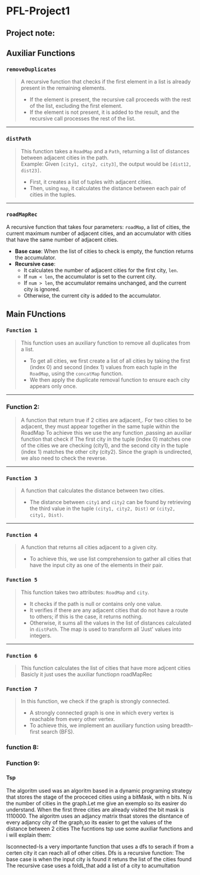 # PFL-Project1

## Project note:

## Auxiliar Functions



### `removeDuplicates`

> A recursive function that checks if the first element in a list is already present in the remaining elements.
> - If the element is present, the recursive call proceeds with the rest of the list, excluding the first element.
> - If the element is not present, it is added to the result, and the recursive call processes the rest of the list.

---

### `distPath`

> This function takes a `RoadMap` and a `Path`, returning a list of distances between adjacent cities in the path.  
> Example: Given `[city1, city2, city3]`, the output would be `[dist12, dist23]`.
> - First, it creates a list of tuples with adjacent cities.
> - Then, using `map`, it calculates the distance between each pair of cities in the tuples.

---

### `roadMapRec`

A recursive function that takes four parameters: `roadMap`, a list of cities, the current maximum number of adjacent cities, and an accumulator with cities that have the same number of adjacent cities.
- **Base case**: When the list of cities to check is empty, the function returns the accumulator.
- **Recursive case**:
  - It calculates the number of adjacent cities for the first city, `len`.
  - If `num < len`, the accumulator is set to the current city.
  - If `num > len`, the accumulator remains unchanged, and the current city is ignored.
  - Otherwise, the current city is added to the accumulator.

## Main FUnctions

### `Function 1`

> This function uses an auxiliary function to remove all duplicates from a list.  
> - To get all cities, we first create a list of all cities by taking the first (index 0) and second (index 1) values from each tuple in the `RoadMap`, using the `concatMap` function.
> - We then apply the duplicate removal function to ensure each city appears only once.


---

### Function 2:
> A function that return true if 2 cities are adjacent,. For two cities to be adjacent, they must appear together in the same tuple within the RoadMap
To achieve this we use the any function ,passing an auxiliar function that check if The first city in the tuple (index 0) matches one of the cities we are checking (city1), 
and the second city in the tuple (index 1) matches the other city (city2).
Since the graph is undirected, we also need to check the reverse.

---
### `Function 3`

> A function that calculates the distance between two cities.  
> - The distance between `city1` and `city2` can be found by retrieving the third value in the tuple `(city1, city2, Dist)` or `(city2, city1, Dist)`.

---

### `Function 4`

> A function that returns all cities adjacent to a given city.  
> - To achieve this, we use list comprehension to gather all cities that have the input city as one of the elements in their pair.

### `Function 5`

> This function takes two attributes: `RoadMap` and `city`.  
> - It checks if the path is null or contains only one value.
> - It verifies if there are any adjacent cities that do not have a route to others; if this is the case, it returns nothing.
> - Otherwise, it sums all the values in the list of distances calculated in `distPath`. The map is used to transform all 'Just' values into integers.

---
### `Function 6`
> This function calculates the list of cities that have more adjcent cities 
Basicly it just uses the auxiliar functiopn roadMapRec




### `Function 7`

> In this function, we check if the graph is strongly connected.  
> - A strongly connected graph is one in which every vertex is reachable from every other vertex. 
> - To achieve this, we implement an auxiliary function using breadth-first search (BFS).



### function 8:

### Function 9:

#### Tsp

The algoritm used was an algoritm based in a dynamic programing strategy that stores the stage of the proceced cities using a bitMask, with n bits. N is the number of cities in the graph.Let me give an exemplo so its easirer do understand.
When the first three cities are already visited the bit mask is 1110000.
The algoritm uses an adjancy matrix thsat stores the disntance of every adjancy city of the graph,so its easier to get the values of the distance between 2 cities
The fucntions tsp use some auxiliar functions and i will explain them:

Isconnected-Is a very importante function  that uses a dfs to serach if from a certen city it can reach all of other cities.
Dfs is a recursive function:
    The base case is when the input city is found it retuns the list of the cities found
    The recursive case uses a foldL,that add a list of a city to acumultation


